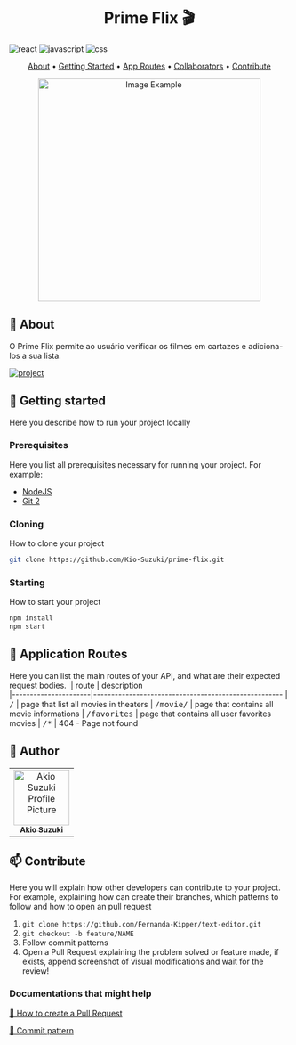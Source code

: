 [JAVASCRIPT__BADGE]: https://img.shields.io/badge/Javascript-000?style=for-the-badge&logo=javascript
[JavaScript]: https://img.shields.io/badge/javascript-%23323330.svg?style=for-the-badge&logo=javascript&logoColor=%23F7DF1E
[REACT__BADGE]: https://img.shields.io/badge/React-005CFE?style=for-the-badge&logo=react
[CSS3]: https://img.shields.io/badge/css3-%231572B6.svg?style=for-the-badge&logo=css3&logoColor=white
[PROJECT__BADGE]: https://img.shields.io/badge/📱Visit_this_project-000?style=for-the-badge&logo=project
[PROJECT__URL]: https://github.com/Kio-Suzuki/prime-flix

<h1 align="center" style="font-weight: bold;">Prime Flix 🎬</h1>

![react][REACT__BADGE]
![javascript][JavaScript]
![css][CSS3]

<p align="center">
 <a href="#about">About</a> • 
 <a href="#started">Getting Started</a> • 
  <a href="#started">App Routes</a> • 
  <a href="#colab">Collaborators</a> •
 <a href="#contribute">Contribute</a>
</p>


<p align="center">
    <img src="../.github/example.png" alt="Image Example" width="400px">
</p>

<h2 id="started">📌 About</h2>

O Prime Flix permite ao usuário verificar os filmes em cartazes e adiciona-los a sua lista.

[![project][PROJECT__BADGE]][PROJECT__URL]

<h2 id="started">🚀 Getting started</h2>

Here you describe how to run your project locally

<h3>Prerequisites</h3>

Here you list all prerequisites necessary for running your project. For example:

- [NodeJS](https://github.com/)
- [Git 2](https://github.com)

<h3>Cloning</h3>

How to clone your project

```bash
git clone https://github.com/Kio-Suzuki/prime-flix.git
```

<h3>Starting</h3>

How to start your project

```bash
npm install
npm start
```

<h2 id="routes">📍 Application Routes</h2>

Here you can list the main routes of your API, and what are their expected request bodies.
​
| route               | description                                          
|----------------------|-----------------------------------------------------
| <kbd>/</kbd>     | page that list all movies in theaters
| <kbd>/movie/</kbd>     | page that contains all movie informations
| <kbd>/favorites</kbd>     | page that contains all user favorites movies
| <kbd>/*</kbd>     | 404 - Page not found

<h2 id="colab">🤝 Author</h2>

<table>
  <tr>
    <td align="center">
      <a href="#">
        <img src="https://avatars.githubusercontent.com/u/116661015?v=4" width="100px;" alt="Akio Suzuki Profile Picture"/><br>
        <sub>
          <b>Akio Suzuki</b>
        </sub>
      </a>
    </td>
  </tr>
</table>

<h2 id="contribute">📫 Contribute</h2>

Here you will explain how other developers can contribute to your project. For example, explaining how can create their branches, which patterns to follow and how to open an pull request

1. `git clone https://github.com/Fernanda-Kipper/text-editor.git`
2. `git checkout -b feature/NAME`
3. Follow commit patterns
4. Open a Pull Request explaining the problem solved or feature made, if exists, append screenshot of visual modifications and wait for the review!

<h3>Documentations that might help</h3>

[📝 How to create a Pull Request](https://www.atlassian.com/br/git/tutorials/making-a-pull-request)

[💾 Commit pattern](https://gist.github.com/joshbuchea/6f47e86d2510bce28f8e7f42ae84c716)
